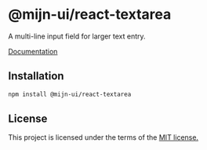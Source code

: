 # @mijn-ui/react-textarea

A multi-line input field for larger text entry.

[Documentation](https://mijn-ui.vercel.app/docs/components/textarea)

## Installation

```sh
npm install @mijn-ui/react-textarea
```

## License

This project is licensed under the terms of the [MIT license.](https://github.com/mijn-ui/mijn-ui-react/blob/main/LICENSE)
